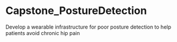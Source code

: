 # Capstone_PostureDetection
Develop a wearable infrastructure for poor posture detection to help patients avoid chronic hip pain
